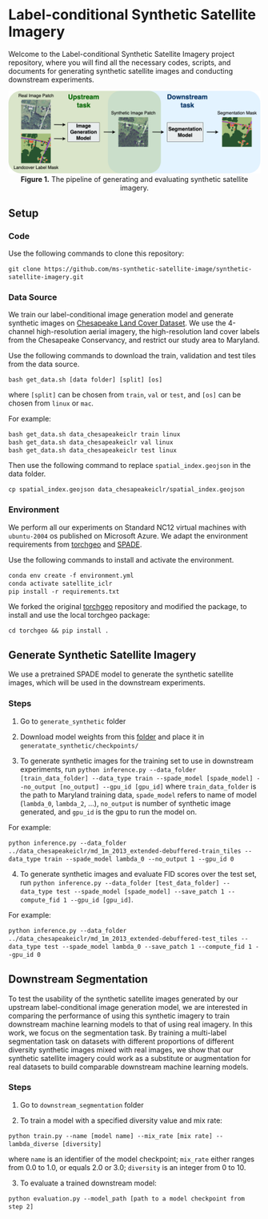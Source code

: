 # Label-conditional Synthetic Satellite Imagery
Welcome to the Label-conditional Synthetic Satellite Imagery project repository, where you will find all the necessary codes, scripts, and documents for generating synthetic satellite images and conducting downstream experiments.

<p align="center">
    <img src="figures/pipeline.drawio.png" width="800"/><br/>
    <b>Figure 1.</b> The pipeline of generating and evaluating synthetic satellite imagery.
</p>

## Setup

### Code
Use the following commands to clone this repository:

```
git clone https://github.com/ms-synthetic-satellite-image/synthetic-satellite-imagery.git
```

### Data Source
We train our label-conditional image generation model and generate synthetic images on [Chesapeake Land Cover Dataset](https://lila.science/datasets/chesapeakelandcover). We use the 4-channel high-resolution aerial imagery, the high-resolution land cover labels from the Chesapeake Conservancy, and restrict our study area to Maryland.

Use the following commands to download the train, validation and test tiles from the data source.

```
bash get_data.sh [data folder] [split] [os]
```
where `[split]` can be chosen from `train`, `val` or `test`, and `[os]` can be chosen from `linux` or `mac`.

For example:
```
bash get_data.sh data_chesapeakeiclr train linux
bash get_data.sh data_chesapeakeiclr val linux
bash get_data.sh data_chesapeakeiclr test linux
```

Then use the following command to replace `spatial_index.geojson` in the data folder.
```
cp spatial_index.geojson data_chesapeakeiclr/spatial_index.geojson
```
### Environment
We perform all our experiments on 
Standard NC12 virtual machines with `ubuntu-2004` os published on Microsoft Azure. We adapt the environment requirements from [torchgeo](https://github.com/microsoft/torchgeo) and [SPADE](https://github.com/nvlabs/spade/#installation).

Use the following commands to install and activate the environment.

```
conda env create -f environment.yml
conda activate satellite_iclr
pip install -r requirements.txt
```

We forked the original [torchgeo](https://github.com/microsoft/torchgeo) repository and modified the package, to install and use the local torchgeo package:
```
cd torchgeo && pip install .
```

## Generate Synthetic Satellite Imagery

We use a pretrained SPADE model to generate the synthetic satellite images, which will be used in the downstream experiments.

### Steps

1. Go to `generate_synthetic` folder

2. Download model weights from this [folder](https://drive.google.com/drive/folders/11C1qxiOcIur7rWcom1odeCSQJ7g2sjmz) and place it in `generatate_synthetic/checkpoints/`

3. To generate synthetic images for the training set to use in downstream experiments, run `python inference.py --data_folder [train_data_folder] --data_type train --spade_model [spade_model] --no_output [no_output] --gpu_id [gpu_id]` where `train_data_folder` is the path to Maryland training data, `spade_model` refers to name of model (`lambda_0`, `lambda_2`, ...), `no_output` is number of synthetic image generated, and `gpu_id` is the gpu to run the model on.

For example:
```
python inference.py --data_folder ../data_chesapeakeiclr/md_1m_2013_extended-debuffered-train_tiles --data_type train --spade_model lambda_0 --no_output 1 --gpu_id 0
```

4. To generate synthetic images and evaluate FID scores over the test set, run `python inference.py --data_folder [test_data_folder] --data_type test --spade_model [spade_model] --save_patch 1 --compute_fid 1 --gpu_id [gpu_id]`.

For example:
```
python inference.py --data_folder ../data_chesapeakeiclr/md_1m_2013_extended-debuffered-test_tiles --data_type test --spade_model lambda_0 --save_patch 1 --compute_fid 1 --gpu_id 0
```


## Downstream Segmentation
To test the usability of the synthetic satellite images generated by our upstream label-conditional image generation model, we are interested in comparing the performance of using this synthetic imagery to train downstream machine learning models to that of using real imagery. In this work, we focus on the segmentation task. By training a multi-label
segmentation task on datasets with different proportions of different diversity synthetic images mixed with real images, we show that our synthetic satellite imagery could work as a substitute or augmentation for real datasets to build comparable downstream machine learning models.

### Steps

1. Go to `downstream_segmentation` folder

2. To train a model with a specified diversity value and mix rate:

```
python train.py --name [model name] --mix_rate [mix rate] --lambda_diverse [diversity]
```
where `name` is an identifier of the model checkpoint; `mix_rate` either ranges from 0.0 to 1.0, or equals 2.0 or 3.0; `diversity` is an integer from 0 to 10.

3. To evaluate a trained downstream model:

```
python evaluation.py --model_path [path to a model checkpoint from step 2]
```